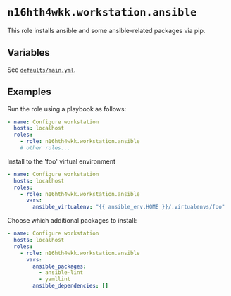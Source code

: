 # `n16hth4wkk.workstation.ansible`

This role installs ansible and some ansible-related packages via pip.

## Variables

See [`defaults/main.yml`](defaults/main.yml).

## Examples

Run the role using a playbook as follows:

```yaml
- name: Configure workstation
  hosts: localhost
  roles:
    - role: n16hth4wkk.workstation.ansible
    # other roles...
```

Install to the 'foo' virtual environment

```yaml
- name: Configure workstation
  hosts: localhost
  roles:
    - role: n16hth4wkk.workstation.ansible
      vars:
        ansible_virtualenv: "{{ ansible_env.HOME }}/.virtualenvs/foo"
```

Choose which additional packages to install:

```yaml
- name: Configure workstation
  hosts: localhost
  roles:
    - role: n16hth4wkk.workstation.ansible
      vars:
        ansible_packages:
          - ansible-lint
          - yamllint
        ansible_dependencies: []
```
